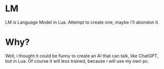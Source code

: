# LM
LM is Language Model in Lua. Attempt to create one, maybe i'll abondon it.

# Why?
Well, i thought it could be funny to create an AI that can talk, like ChatGPT, but in Lua.
Of course it will less trained, because i will use my own pc.
